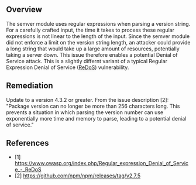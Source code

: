 ## Overview
The semver module uses regular expressions when parsing a version string. For a carefully crafted input, the time it takes to process these regular expressions is not linear to the length of the input. Since the semver module did not enforce a limit on the version string length, an attacker could provide a long string that would take up a large amount of resources, potentially taking a server down. This issue therefore enables a potential Denial of Service attack. This is a slightly differnt variant of a typical Regular Expression Denial of Service ([ReDoS](https://www.owasp.org/index.php/Regular_expression_Denial_of_Service_-_ReDoS)) vulnerability.

## Remediation
Update to a version 4.3.2 or greater. From the issue description [2]: "Package version can no longer be more than 256 characters long. This prevents a situation in which parsing the version number can use exponentially more time and memory to parse, leading to a potential denial of service."

## References

- [1] https://www.owasp.org/index.php/Regular_expression_Denial_of_Service_-_ReDoS
- [2] https://github.com/npm/npm/releases/tag/v2.7.5
